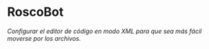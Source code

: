 # RoscoBot
_Configurar el editor de código en modo XML para que sea más fácil moverse por los archivos._
